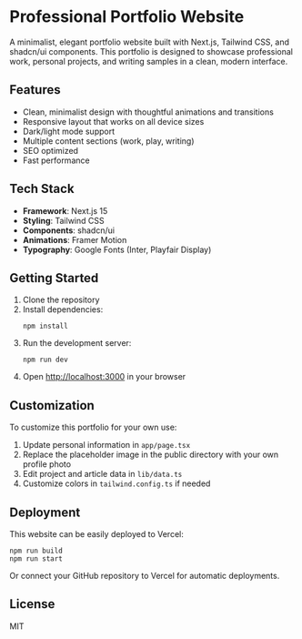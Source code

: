 # Professional Portfolio Website

A minimalist, elegant portfolio website built with Next.js, Tailwind CSS, and shadcn/ui components. This portfolio is designed to showcase professional work, personal projects, and writing samples in a clean, modern interface.

## Features

- Clean, minimalist design with thoughtful animations and transitions
- Responsive layout that works on all device sizes
- Dark/light mode support
- Multiple content sections (work, play, writing)
- SEO optimized
- Fast performance

## Tech Stack

- **Framework**: Next.js 15
- **Styling**: Tailwind CSS
- **Components**: shadcn/ui
- **Animations**: Framer Motion
- **Typography**: Google Fonts (Inter, Playfair Display)

## Getting Started

1. Clone the repository
2. Install dependencies:
   ```
   npm install
   ```
3. Run the development server:
   ```
   npm run dev
   ```
4. Open [http://localhost:3000](http://localhost:3000) in your browser

## Customization

To customize this portfolio for your own use:

1. Update personal information in `app/page.tsx`
2. Replace the placeholder image in the public directory with your own profile photo
3. Edit project and article data in `lib/data.ts`
4. Customize colors in `tailwind.config.ts` if needed

## Deployment

This website can be easily deployed to Vercel:

```
npm run build
npm run start
```

Or connect your GitHub repository to Vercel for automatic deployments.

## License

MIT

